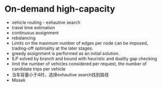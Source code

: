 # On-demand high-capacity 
- vehicle routing - exhautive search
- travel time estimation
- continuous assignment
- rebalancing
- Limits on the maximum number of edges per node can be imposed, trading-off optimality at the later stages.
- greedy assignment is performed as an initial solution.
- ILP solved by branch and bound with heuristic and duality gap checking
- limit the number of vehicles considered per request, the number of candidate trips per vehicle
- 当车容量小于4时，选择exhautive search找到路径
- Mosek
